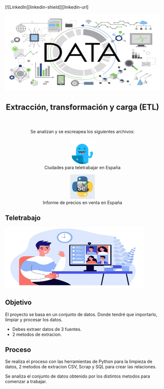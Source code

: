 [![LinkedIn][linkedin-shield]][linkedin-url]
<!-- PROJECT LOGO -->

<div align="center">
  <a href="https://github.com/esteban-bit/sql-data-base-building">
    <img src= "imagenes/etl.png" alt="Logo" width="1000" height="250">
  </a>

  <h3 align="center" style="font-size: 25px">Extracción, transformación y carga (ETL)</h3>
    <br />

  <p align="center">
    Se analizan y se escreapea los siguientes archivos:
    <br />
    <br />
        <a href="https://www.kaggle.com/datasets/amerono/ciudades-para-teletrabajar-en-espaa">
        <img src="imagenes/kaggle.png" alt="Logo" width="80" height="80">
    </a>
    <br />
    <a >Ciudades para teletrabajar en España</a>
  </p>

  <a href="https://www.idealista.com/sala-de-prensa/informes-precio-vivienda/venta/report/">
        <img src="imagenes/selenium.png" alt="Logo" width="80" height="80">
        </a>
    <br />
    <a >Informe de precios en venta en España</a>
  </p>
    
</div> 

## Teletrabajo

 <img src="imagenes/ley.png" alt="Logo" width="450" height="200">

## Objetivo

  El proyecto se basa en un conjunto de datos. Donde tendré que importarlo, limpiar y procesar los datos.

  * Debes extraer datos de 3 fuentes.
  * 2 metodos de extracion.
  
## Proceso

Se realiza el proceso con las herramientas de Python para la limpieza de datos, 2 metodos de extracion CSV, Scrap y SQL para crear las relaciones.

Se analiza el conjunto de datos obtenido por los distintos metodos para comenzar a trabajar.